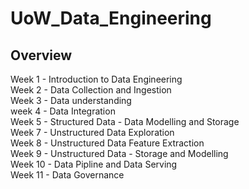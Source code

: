 # UoW_Data_Engineering

## Overview

Week 1 - Introduction to Data Engineering <br>
Week 2 - Data Collection and Ingestion <br>
Week 3 - Data understanding <br>
week 4 - Data Integration <br>
Week 5 - Structured Data - Data Modelling and Storage <br>
Week 7 - Unstructured Data Exploration <br>
Week 8 - Unstructured Data Feature Extraction <br>
Week 9 - Unstructured Data - Storage and Modelling <br>
Week 10 - Data Pipline and Data Serving <br>
Week 11 - Data Governance <br>
